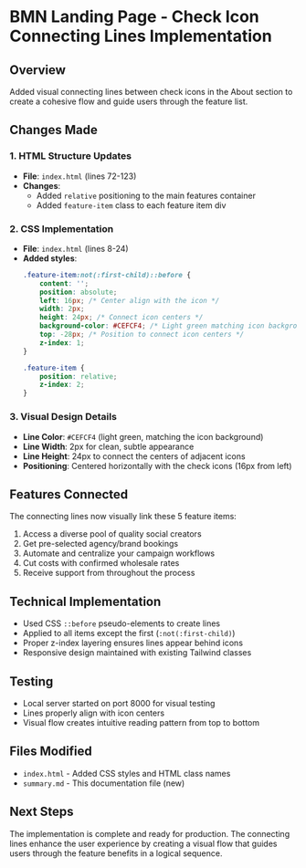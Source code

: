 # BMN Landing Page - Check Icon Connecting Lines Implementation

## Overview
Added visual connecting lines between check icons in the About section to create a cohesive flow and guide users through the feature list.

## Changes Made

### 1. HTML Structure Updates
- **File**: `index.html` (lines 72-123)
- **Changes**:
  - Added `relative` positioning to the main features container
  - Added `feature-item` class to each feature item div

### 2. CSS Implementation
- **File**: `index.html` (lines 8-24)
- **Added styles**:
  ```css
  .feature-item:not(:first-child)::before {
      content: '';
      position: absolute;
      left: 16px; /* Center align with the icon */
      width: 2px;
      height: 24px; /* Connect icon centers */
      background-color: #CEFCF4; /* Light green matching icon background */
      top: -28px; /* Position to connect icon centers */
      z-index: 1;
  }
  
  .feature-item {
      position: relative;
      z-index: 2;
  }
  ```

### 3. Visual Design Details
- **Line Color**: `#CEFCF4` (light green, matching the icon background)
- **Line Width**: 2px for clean, subtle appearance
- **Line Height**: 24px to connect the centers of adjacent icons
- **Positioning**: Centered horizontally with the check icons (16px from left)

## Features Connected
The connecting lines now visually link these 5 feature items:
1. Access a diverse pool of quality social creators
2. Get pre-selected agency/brand bookings  
3. Automate and centralize your campaign workflows
4. Cut costs with confirmed wholesale rates
5. Receive support from throughout the process

## Technical Implementation
- Used CSS `::before` pseudo-elements to create lines
- Applied to all items except the first (`:not(:first-child)`)
- Proper z-index layering ensures lines appear behind icons
- Responsive design maintained with existing Tailwind classes

## Testing
- Local server started on port 8000 for visual testing
- Lines properly align with icon centers
- Visual flow creates intuitive reading pattern from top to bottom

## Files Modified
- `index.html` - Added CSS styles and HTML class names
- `summary.md` - This documentation file (new)

## Next Steps
The implementation is complete and ready for production. The connecting lines enhance the user experience by creating a visual flow that guides users through the feature benefits in a logical sequence.